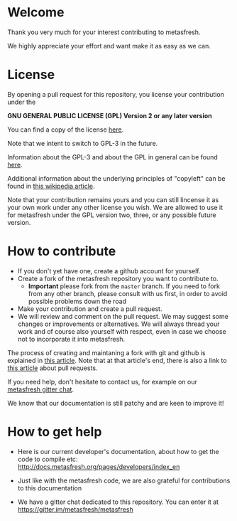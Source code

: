 
# Welcome

Thank you very much for your interest contributing to metasfresh.

We highly appreciate your effort and want make it as easy as we can.

# License

By opening a pull request for this repository, you license your contribution under the

**GNU GENERAL PUBLIC LICENSE (GPL) Version 2 or any later version**

You can find a copy of the license [here](https://github.com/metasfresh/metasfresh/blob/master/LICENSE.md).

Note that we intent to switch to GPL-3 in the future. 

Information about the GPL-3 and about the GPL in general can be found [here](https://www.gnu.org/licenses/quick-guide-gplv3.html).

Additional information about the underlying principles of "copyleft" can be found in [this wikipedia article](https://en.wikipedia.org/wiki/Copyleft).

Note that your contribution remains yours and you can still lincense it as your own work under any other license you wish. 
We are allowed to use it for metasfresh under the GPL version two, three, or any possible future version.

# How to contribute

* If you don't yet have one, create a github account for yourself.
* Create a fork of the metasfresh repository you want to contribute to.
  * **Important** please fork from the `master` branch. If you need to fork from any other branch, please consult with us first, in order to avoid possible problems down the road
* Make your contribution and create a pull request.
* We will review and comment on the pull request. We may suggest some changes or improvements or alternatives. We will always thread your work and of course also yourself with respect, even in case we choose not to incorporate it into metasfresh.

The process of creating and maintaning a fork with git and github is explained in [this article](https://help.github.com/articles/fork-a-repo/). Note that at that article's end, there is also a link to [this article](https://help.github.com/articles/using-pull-requests/) about pull requests.

If you need help, don't hesitate to contact us, for example on our [metasfresh gitter chat](https://gitter.im/metasfresh/metasfresh).

We know that our documentation is still patchy and are keen to improve it!

# How to get help

* Here is our current developer's documentation, about how to get the code to compile etc: http://docs.metasfresh.org/pages/developers/index_en
 - Just like with the metasfresh code, we are also grateful for contributions to this documentation
* We have a gitter chat dedicated to this repository. You can enter it at https://gitter.im/metasfresh/metasfresh

